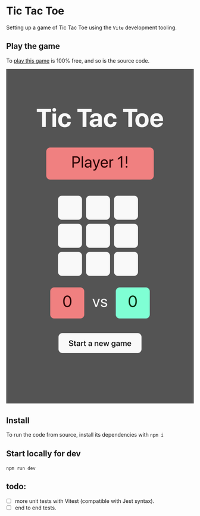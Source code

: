 # Tic Tac Toe
Setting up a game of Tic Tac Toe using the `Vite` development tooling.

## Play the game
To [play this game](https://ebabel-eu.github.io/tic-tac-toe-vite/) is 100% free, and so is the source code.

![play Tic Tac Toe](screenshot.png)

## Install
To run the code from source, install its dependencies with `npm i`

## Start locally for dev
`npm run dev`

## todo:
- [ ] more unit tests with Vitest (compatible with Jest syntax).
- [ ] end to end tests.
